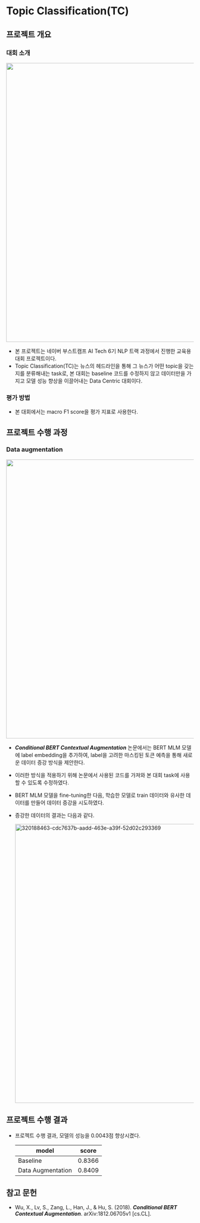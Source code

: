 # Topic Classification(TC)

## 프로젝트 개요
### 대회 소개
<img width="750" src="https://github.com/rlarlgh96/topic-classification/assets/121072239/72d89c2b-c611-4e38-8de6-ea8007210cfb"><br>
- 본 프로젝트는 네이버 부스트캠프 AI Tech 6기 NLP 트랙 과정에서 진행한 교육용 대회 프로젝트이다.
- Topic Classification(TC)는 뉴스의 헤드라인을 통해 그 뉴스가 어떤 topic을 갖는지를 분류해내는 task로, 본 대회는 baseline 코드를 수정하지 않고 데이터만을 가지고 모델 성능 향상을 이끌어내는 Data Centric 대회이다.

### 평가 방법
- 본 대회에서는 macro F1 score을 평가 지표로 사용한다.

## 프로젝트 수행 과정
### Data augmentation
<img width="750" src="https://github.com/rlarlgh96/topic-classification/assets/121072239/bca34b87-2886-4f39-b9a9-60bab33596f0"><br>
- ***Conditional BERT Contextual Augmentation*** 논문에서는 BERT MLM 모델에 label embedding을 추가하여, label을 고려한 마스킹된 토큰 예측을 통해 새로운 데이터 증강 방식을 제안한다.
- 이러한 방식을 적용하기 위해 논문에서 사용된 코드를 가져와 본 대회 task에 사용할 수 있도록 수정하였다.
- BERT MLM 모델을 fine-tuning한 다음, 학습한 모델로 train 데이터와 유사한 데이터를 만들어 데이터 증강을 시도하였다.
- 증강한 데이터의 결과는 다음과 같다.

  <img width="750" alt="320188463-cdc7637b-aadd-463e-a39f-52d02c293369" src="https://github.com/rlarlgh96/topic-classification/assets/121072239/d499719d-79fd-47f3-9b47-b5d4b98ba980"><br>

## 프로젝트 수행 결과
- 프로젝트 수행 결과, 모델의 성능을 0.0043점 향상시켰다.

  | model | score |
  |--------|--------|
  | Baseline | 0.8366 |
  | Data Augmentation | 0.8409 |


## 참고 문헌
- Wu, X., Lv, S., Zang, L., Han, J., & Hu, S. (2018). ***Conditional BERT Contextual Augmentation***. arXiv:1812.06705v1 [cs.CL].
